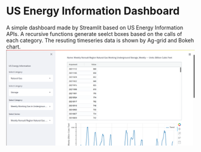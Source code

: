 # US Energy Information Dashboard

A simple dashboard made by Streamlit based on US Energy Information APIs. A recursive functions generate seelct boxes based on the calls of each category. The resuting timeseries data is shown by Ag-grid and Bokeh chart. 
![Dashboard Screenshot](https://github.com/petrosma/Dashboards/blob/main/US%20Energy%20Dashboard/dashboard.png)

